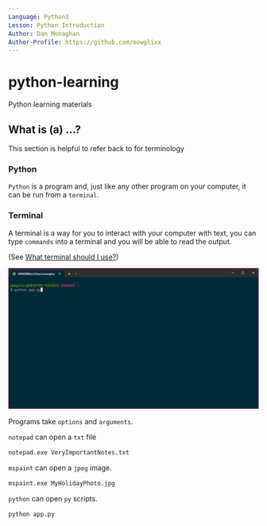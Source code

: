 ```yaml
---
Language: Python3
Lesson: Python Introduction
Author: Dan Monaghan
Author-Profile: https://github.com/mowglixx
---
```


# python-learning
Python learning materials

## What is (a) ...?

This section is helpful to refer back to for terminology

### Python

`Python` is a program and, just like any other program on your computer, it can be run from a `terminal`.

### Terminal

A terminal is a way for you to interact with your computer with text, you can type `commands` into a terminal and you will be able to read the output.

(See [What terminal should I use?](TERMINALS.md))

![A Screenshot of the Windows Terminal App running Git Bash](images/WindowsTerminalBash.jpg)

Programs take `options` and `arguments`. 

`notepad` can open a `txt` file 

```sh
notepad.exe VeryImportantNotes.txt
```

`mspaint` can open a `jpeg` image.

```sh
mspaint.exe MyHolidayPhoto.jpg
```

`python` can open `py` scripts.

```sh
python app.py
```

